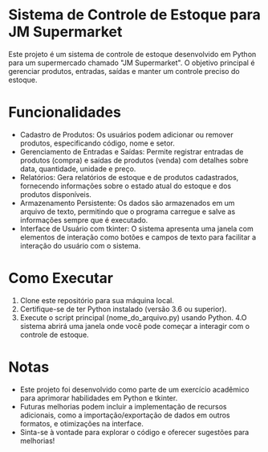 # Sistema de Controle de Estoque para JM Supermarket
Este projeto é um sistema de controle de estoque desenvolvido em Python para um supermercado chamado "JM Supermarket". O objetivo principal é gerenciar produtos, entradas, saídas e manter um controle preciso do estoque.

# Funcionalidades
 - Cadastro de Produtos: Os usuários podem adicionar ou remover produtos, especificando código, nome e setor.
 - Gerenciamento de Entradas e Saídas: Permite registrar entradas de produtos (compra) e saídas de produtos (venda) com detalhes sobre data, quantidade, unidade e preço.
 - Relatórios: Gera relatórios de estoque e de produtos cadastrados, fornecendo informações sobre o estado atual do estoque e dos produtos disponíveis.
 - Armazenamento Persistente: Os dados são armazenados em um arquivo de texto, permitindo que o programa carregue e salve as informações sempre que é executado.
 - Interface de Usuário com tkinter: O sistema apresenta uma janela com elementos de interação como botões e campos de texto para facilitar a interação do usuário com o sistema.

# Como Executar
 1. Clone este repositório para sua máquina local.
 2. Certifique-se de ter Python instalado (versão 3.6 ou superior).
 3. Execute o script principal (nome_do_arquivo.py) usando Python.
 4.O sistema abrirá uma janela onde você pode começar a interagir com o controle de estoque.

# Notas
 - Este projeto foi desenvolvido como parte de um exercício acadêmico para aprimorar habilidades em Python e tkinter.
 - Futuras melhorias podem incluir a implementação de recursos adicionais, como a importação/exportação de dados em outros formatos, e otimizações na interface.
 - Sinta-se à vontade para explorar o código e oferecer sugestões para melhorias!

